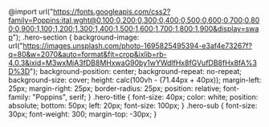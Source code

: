 @import url("https://fonts.googleapis.com/css2?family=Poppins:ital,wght@0,100;0,200;0,300;0,400;0,500;0,600;0,700;0,800;0,900;1,100;1,200;1,300;1,400;1,500;1,600;1,700;1,800;1,900&display=swap");
.hero-section {
  background-image: url("https://images.unsplash.com/photo-1695825495394-e3af4e73267f?q=80&w=2070&auto=format&fit=crop&ixlib=rb-4.0.3&ixid=M3wxMjA3fDB8MHxwaG90by1wYWdlfHx8fGVufDB8fHx8fA%3D%3D");
  background-position: center;
  background-repeat: no-repeat;
  background-size: cover;
  height: calc(100vh - (71.44px + 40px));
  margin-left: 25px;
  margin-right: 25px;
  border-radius: 25px;
  position: relative;
  font-family: "Poppins", serif;
}
.hero-title {
  font-size: 40px;
  color: white;
  position: absolute;
  bottom: 50px;
  left: 20px;
  font-size: 100px;
}
.hero-sub {
  font-size: 30px;
  font-weight: 300;
  margin-top: -30px;
}

